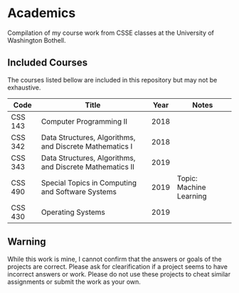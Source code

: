 # Academics
Compilation of my course work from CSSE classes at the University of Washington Bothell. 
## Included Courses
The courses listed bellow are included in this repository but may not be exhaustive.

Code | Title | Year | Notes
------------ | ------------- | ------------- | -------------
CSS 143 | Computer Programming II | 2018
CSS 342 | Data Structures, Algorithms, and Discrete Mathematics I | 2018
CSS 343 | Data Structures, Algorithms, and Discrete Mathematics II | 2019
CSS 490 | Special Topics in Computing and Software Systems | 2019 | Topic: Machine Learning
CSS 430 | Operating Systems | 2019

## Warning
While this work is mine, I cannot confirm that the answers or goals of the projects are correct. Please ask for clearification if a project seems to have incorrect answers or work. Please do not use these projects to cheat similar assignments or submit the work as your own.
